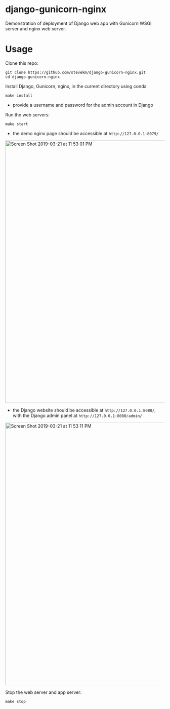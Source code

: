 # django-gunicorn-nginx

Demonstration of deployment of Django web app with Gunicorn WSGI server and nginx web server.

# Usage

Clone this repo:

```
git clone https://github.com/stevekm/django-gunicorn-nginx.git
cd django-gunicorn-nginx
```

Install Django, Gunicorn, nginx, in the current directory using conda

```
make install
```

- provide a username and password for the admin account in Django

Run the web servers:

```
make start
```

- the demo nginx page should be accessible at `http://127.0.0.1:8079/`

<img width="830" alt="Screen Shot 2019-03-21 at 11 53 01 PM" src="https://user-images.githubusercontent.com/10505524/54799651-7ff0ab00-4c34-11e9-84f6-03a0c35eda99.png">

- the Django website should be accessible at `http://127.0.0.1:8080/`, with the Django admin panel at `http://127.0.0.1:8080/admin/`

<img width="830" alt="Screen Shot 2019-03-21 at 11 53 11 PM" src="https://user-images.githubusercontent.com/10505524/54799663-926ae480-4c34-11e9-9622-ebe3aad32864.png">

Stop the web server and app server:

```
make stop
```

